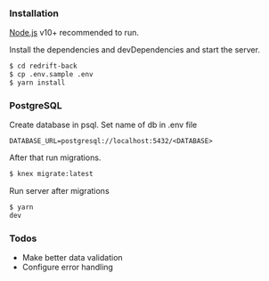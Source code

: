 ### Installation

[Node.js](https://nodejs.org/) v10+ recommended to run.

Install the dependencies and devDependencies and start the server.

```sh
$ cd redrift-back
$ cp .env.sample .env
$ yarn install
```

### PostgreSQL
Create database in psql. Set name of db in .env file

`DATABASE_URL=postgresql://localhost:5432/<DATABASE>`

After that run migrations.

```sh
$ knex migrate:latest
```

Run server after migrations

```sh
$ yarn 
dev
```

### Todos

 - Make better data validation
 - Configure error handling

